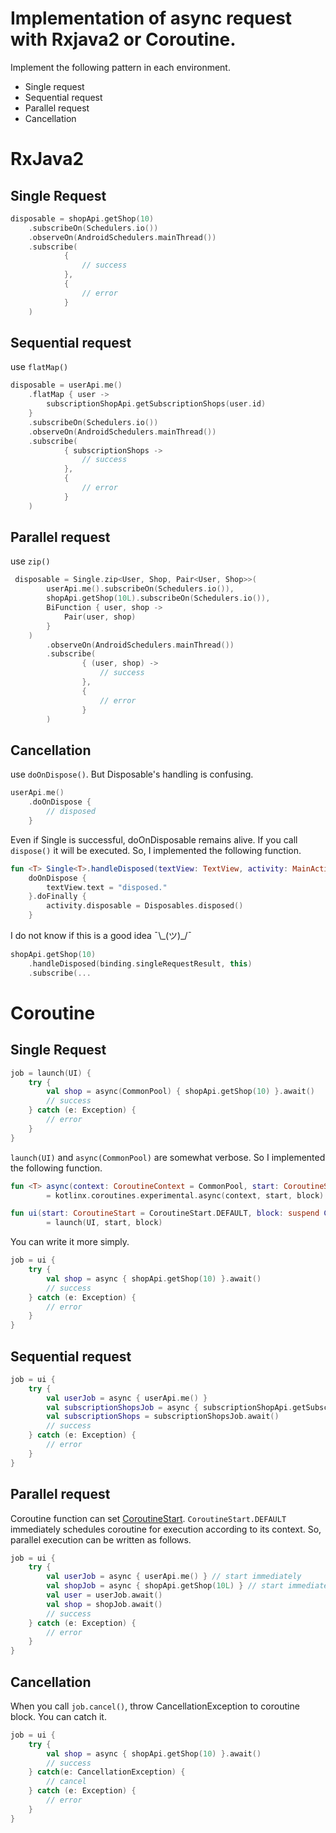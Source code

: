 # Implementation of async request with Rxjava2 or Coroutine.

Implement the following pattern in each environment.

- Single request
- Sequential request
- Parallel request
- Cancellation

# RxJava2

## Single Request

```kotlin
disposable = shopApi.getShop(10)
    .subscribeOn(Schedulers.io())
    .observeOn(AndroidSchedulers.mainThread())
    .subscribe(
            {
                // success
            },
            {
                // error
            }
    )
```

## Sequential request

use `flatMap()`

```kotlin
disposable = userApi.me()
    .flatMap { user ->
        subscriptionShopApi.getSubscriptionShops(user.id)
    }
    .subscribeOn(Schedulers.io())
    .observeOn(AndroidSchedulers.mainThread())
    .subscribe(
            { subscriptionShops ->
                // success
            },
            {
                // error
            }
    )
```

## Parallel request

use `zip()`

```kotlin
 disposable = Single.zip<User, Shop, Pair<User, Shop>>(
        userApi.me().subscribeOn(Schedulers.io()),
        shopApi.getShop(10L).subscribeOn(Schedulers.io()),
        BiFunction { user, shop ->
            Pair(user, shop)
        }
    )
        .observeOn(AndroidSchedulers.mainThread())
        .subscribe(
                { (user, shop) ->
                    // success
                },
                {
                    // error
                }
        )
```

## Cancellation

use `doOnDispose()`. But Disposable's handling is confusing.

```kotlin
userApi.me()
    .doOnDispose {
        // disposed
    }
```

Even if Single is successful, doOnDisposable remains alive.
If you call `dispose()` it will be executed.
So, I implemented the following function.


```kotlin
fun <T> Single<T>.handleDisposed(textView: TextView, activity: MainActivity): Single<T> =
    doOnDispose {
        textView.text = "disposed."
    }.doFinally {
        activity.disposable = Disposables.disposed()
    }
```

I do not know if this is a good idea ¯\\\_(ツ)_/¯

```kotlin
shopApi.getShop(10)
    .handleDisposed(binding.singleRequestResult, this)
    .subscribe(...
```

# Coroutine

## Single Request

```kotlin
job = launch(UI) {
    try {
        val shop = async(CommonPool) { shopApi.getShop(10) }.await()
        // success
    } catch (e: Exception) {
        // error
    }
}
```

`launch(UI)` and `async(CommonPool)` are somewhat verbose.
 So I implemented the following function.

```kotlin
fun <T> async(context: CoroutineContext = CommonPool, start: CoroutineStart = CoroutineStart.DEFAULT, block: suspend CoroutineScope.() -> T)
        = kotlinx.coroutines.experimental.async(context, start, block)

fun ui(start: CoroutineStart = CoroutineStart.DEFAULT, block: suspend CoroutineScope.() -> Unit)
        = launch(UI, start, block)
```

You can write it more simply.

```kotlin
job = ui {
    try {
        val shop = async { shopApi.getShop(10) }.await()
        // success
    } catch (e: Exception) {
        // error
    }
}
```

## Sequential request

```kotlin
job = ui {
    try {
        val userJob = async { userApi.me() }
        val subscriptionShopsJob = async { subscriptionShopApi.getSubscriptionShops(userJob.await().id) }
        val subscriptionShops = subscriptionShopsJob.await()
        // success
    } catch (e: Exception) {
        // error
    }
}
```

## Parallel request

Coroutine function can set [CoroutineStart](https://kotlin.github.io/kotlinx.coroutines/kotlinx-coroutines-core/kotlinx.coroutines.experimental/-coroutine-start/index.html).
`CoroutineStart.DEFAULT` immediately schedules coroutine for execution according to its context.
So, parallel execution can be written as follows.

```kotlin
job = ui {
    try {
        val userJob = async { userApi.me() } // start immediately
        val shopJob = async { shopApi.getShop(10L) } // start immediately
        val user = userJob.await()
        val shop = shopJob.await()
        // success
    } catch (e: Exception) {
        // error
    }
}
```

## Cancellation

When you call `job.cancel()`, throw CancellationException to coroutine block. 
You can catch it.

```kotlin
job = ui {
    try {
        val shop = async { shopApi.getShop(10) }.await()
        // success
    } catch(e: CancellationException) {
        // cancel
    } catch (e: Exception) {
        // error
    }
}
```